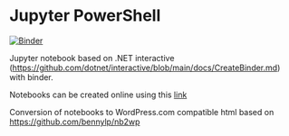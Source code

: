 # Jupyter PowerShell



[![Binder](https://mybinder.org/badge_logo.svg)](https://mybinder.org/v2/gh/DBremen/JupyterPowerShell/main?urlpath=lab)

Jupyter notebook based on  .NET interactive (https://github.com/dotnet/interactive/blob/main/docs/CreateBinder.md) with binder.

Notebooks can be created online using this [link](https://mybinder.org/v2/gh/dotnet/interactive/main?urlpath=lab)

Conversion of notebooks to WordPress.com compatible html based on https://github.com/bennylp/nb2wp

